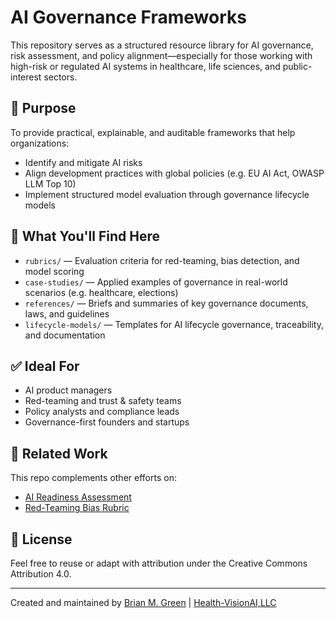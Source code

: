 # AI Governance Frameworks

This repository serves as a structured resource library for AI governance, risk assessment, and policy alignment—especially for those working with high-risk or regulated AI systems in healthcare, life sciences, and public-interest sectors.

## 📌 Purpose

To provide practical, explainable, and auditable frameworks that help organizations:
- Identify and mitigate AI risks
- Align development practices with global policies (e.g. EU AI Act, OWASP LLM Top 10)
- Implement structured model evaluation through governance lifecycle models

## 📂 What You'll Find Here

- `rubrics/` — Evaluation criteria for red-teaming, bias detection, and model scoring
- `case-studies/` — Applied examples of governance in real-world scenarios (e.g. healthcare, elections)
- `references/` — Briefs and summaries of key governance documents, laws, and guidelines
- `lifecycle-models/` — Templates for AI lifecycle governance, traceability, and documentation

## ✅ Ideal For

- AI product managers
- Red-teaming and trust & safety teams
- Policy analysts and compliance leads
- Governance-first founders and startups

## 🔗 Related Work

This repo complements other efforts on:
- [AI Readiness Assessment](https://github.com/YOUR-USERNAME/ai-readiness-assessment)
- [Red-Teaming Bias Rubric](https://github.com/YOUR-USERNAME/red-teaming-bias-eval-rubric)

## 📄 License

Feel free to reuse or adapt with attribution under the Creative Commons Attribution 4.0.

---

Created and maintained by [Brian M. Green](https://www.linkedin.com/in/bgreen2) | [Health-VisionAI,LLC](https://health-vision.ai/)
